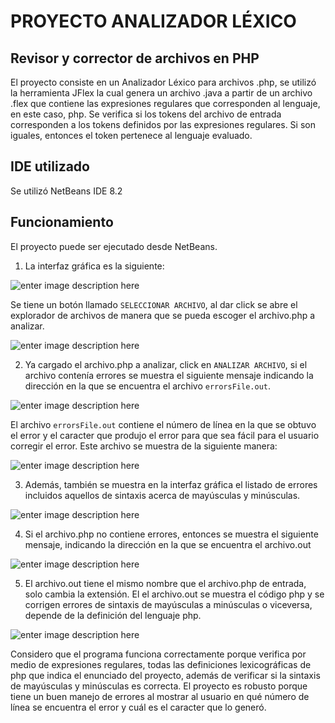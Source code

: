 # PROYECTO ANALIZADOR LÉXICO
## Revisor y corrector de archivos en PHP 

El proyecto consiste en un Analizador Léxico para archivos .php, se utilizó la herramienta JFlex la cual genera un archivo .java a partir de un archivo .flex que contiene las expresiones regulares que corresponden al lenguaje, en este caso, php. Se verifica si los tokens del archivo de entrada corresponden a los tokens definidos por las expresiones regulares. Si son iguales, entonces el token pertenece al lenguaje evaluado.

## IDE utilizado

Se utilizó NetBeans IDE 8.2

## Funcionamiento

El proyecto puede ser ejecutado desde NetBeans.

1. La interfaz gráfica es la siguiente:

![enter image description here](https://lh3.googleusercontent.com/EMN_M6vZO6amcZ1Grl1AO5RnXLawUmFIg90wimAJoZsuiHEYLsZQ-IOsxdeQLP9W0-MOcCmWOnvqv1_PRdboZodEzAyTA4nl-hGxxi-yaibdZ2jA9DjKe1ibthoynvsR8KZwLyE1Md1VxYElXbGtQmRpQ7n6C8Wy-T2eLLRZ1XGNb0mLnSZMW2Ruia1l_rnOg9TX4-antSzANDG11TF92K1l-fpvnSsK4OUqAQMbsm5jSrdoCOg9cNqLsqID0MWbBiK6qjnO61tAYIaCg-WiacYMXj2nntlHWznqgZQbYlLWYoBAbeWI2wmjGpDuN3mqfNm8b-lAUUv_r36BERRY04QM9PQ1C_6VP3g2QWrm2Zn2_SsHWd2fzTWpXajOWMMwJZ4mxOGCvxdW3Jsa_dA8uoboz_T9WZAvYjiYVW_NABcQYsvX-u06NLM8gDyuYbTKaVT9myaJ3B1zqsLTnzP49leu6BkyTxZw6gTJYmcjpBY1j441k_heNiG7F58vos-c2dfjpPQWI5SuRzBdbMJauJkAZEVIgV_OC1SPgTi9ojeaxXocNhAJ5tq3GOOqVAauVU2HJfFlokrYXcxOVkN9BnCmLxmPmdk6ZYleDs4=w587-h497-no)

Se tiene un botón llamado ```SELECCIONAR ARCHIVO```, al dar click se abre el explorador de archivos de manera que se pueda escoger el archivo.php a analizar. 

![enter image description here](https://lh3.googleusercontent.com/iYjdQQ5MUoYRn88PGX3slegeCkYSjWDLWLUh9tRxxL0qhHYq3cSjsk1pw92GwnOwInQThU7Z7rT8G-i475ticJUolleDth3ssZqHjGJHzB0LlEOSm54KZPv2XAtnN-U01TAmoKDUUNO_8aeS4JvZs69E-Bdx3-Y3x2rRqIb8_qOWz3vpBwO-GQbLqvwoaMuR6JMWXNIkfOaMIU7pgFz52BoHy2MGzmx7n5AeGAdtKT8DDACxjengy2JBF8z1bzusqdxg1Z6LWYugeiZdfZs0tmHaDhXJ-GQ0AGgctDayHUiv3CwdBhN95SorB5Kibr2sHcbquqmwzXPImqW2DgZjxpYmNMF4TamCbcJzGVM5kZ_0vfpRhNaxleD0dK_kf6zC5S-rQhdEyAZ9KE8xluT1pxsQWr-L6CFOy3joCkDO3GrPkBtqsXytSlDppnThiEmlFv4HUS8-mhGZ01L5i0RAM5zeki6rRPIFPUvCAYnpiDFKUen6GLmmSzRYXG4Nk5klBNZcRMQcJpH8l4uyVSVdJ38IfXUsJX1m54lWpwF2gqGEeMFRWntNk2svKF42wAMaW1R6omXpQZ1yXcafxqtXjJ7z8lUq0iEQrCajhEc=w585-h499-no)

2. Ya cargado el archivo.php a analizar, click en ```ANALIZAR ARCHIVO```, si el archivo contenía errores se muestra el siguiente mensaje indicando la dirección en la que se encuentra el archivo ```errorsFile.out```. 

![enter image description here](https://lh3.googleusercontent.com/p2D5wHDlggO5NU0Y1kOJ7k-rDzyXhRMvkXt1nSWantLOc66ya7gnW2_kRDwXhpNj_oOLrUsshCZnZ-ZaVSziCPFGg2nH5Hvgn_-H9xiq5788rFPwLYCSkZCLx66p4JVWiFQypeuV8N91dVYRxDMbkfgkGuuuZXxNKGxi4TGwUoSPSCZzbcbHZJh1v11kYvf2n7pF0id7KXwMknq2j1QRmLwAW7GiOSkIPqyhkFt-cbaXdUudQBMGGvx62xvxKZl7-BeCz2Nd6dQiQfidIVsKm_xrzylwCpKdSqTSNo1-VFKO4mgFSS18rrzAhUS292KcI6aYMKjO9J3sI6wZa08Zd7wgXGxEnrLtxNv5QzEtWBrlcnh-LqsXL3qra18ebwb3TmYWIk4oJq5MKH7p2Zm8Yc-w6TDaBvIXJ6iwTuks9s-r9DlrGUCevHH8FaYmlQMkK3_ptnqXJCdZdRYQLwpF418Na4WImwxi8dhCnoN9hmOin7R4EdetRWqCBsHSfytk4ioP8rMLK0QXKH4qdIB4uWMdzpCRxynNKu21vtmbDFvCd2rcF_tVRMlTnZGzG4Td28Yokqe7ofX13YXef8j3qI0_Z2aRbWf3Gs5c0bY=w717-h118-no)

El archivo ```errorsFile.out``` contiene el número de línea en la que se obtuvo el error y el caracter que produjo el error para que sea fácil para el usuario corregir el error. Este archivo se muestra de la siguiente manera: 

![enter image description here](https://lh3.googleusercontent.com/S2Ga6BQuyA9_6aVQoMZWY3EKGDA1bN-M6hBQbs3AxS9pAvcKA8CKtTh6ahQtLRLu7bPZfL2IdCaAzlivNlLZ1e82nWptNwQU2K2XiOIW6zOyj1N6hpaWFp8ERpWSjpQ2KT6MzdSE-3Z8NRJKS6KTpYu9_KLeR7Ln2WXU726UOxqIIKKASm6Zorm-fObcS6bb-uzVFrR1aZNMNjCJFx93TfY86Uj8GcK20cPM9cPi7NsyzNjn7fNGwGVWIBnFj5VROgysOP16Wfr7sQv46zmTIExVy38iZxxR9ZuhTNTnsM1Mf4MhVvUCINbYjIsrl-g0lZCflsRRFBVD2djeJNh5hRlYyHo6Cf29AFBBknr6DE1mU9MGIdKxvcjMUa1HS506t4NBDv7BzvVThMPgFYdaPSpnQDNwA2mvFaDWmBUevXcWe4FbeOLLf_LvLo5Gx9QVJb6JPdiMQm65IrkpeY2efeZaBO8aNQAOjvOQKfNKDKvWSYtqAKWBWre_DtzcjLGM0IZPQV3t2wRT-9f1-D0iURitoPalz8LRF4rwk8llJVxhfa6uQ9NVk0d4bMDBslebXty5slnVLmW3f1L-4av85dGL8F2dGj-HnrBt3bc=w253-h79-no)

3. Además, también se muestra en la interfaz gráfica el listado de errores incluidos aquellos de sintaxis acerca de mayúsculas y minúsculas. 

![enter image description here](https://lh3.googleusercontent.com/KDCLxg3C6zjNdRteftc1nKKS4Z-eF30NpVykqFNgfvHcOSu532i_iXZcmRGyLqHkDMMd5kH3nROesi4uZtSGQ3C3l-l6jSwcfsibQaEiiCeGsQu1nu1XgrBNdbsSn_-d7ZEXH7KuHmy1hFLR-JZmUwz6y4ig7Ujs9DQ8VsJDgPpJXw-UJirgsq6q_T9iEfkpzSIbY5tfKeVk9d2ZW9U8jr0G7HFXAGgUwTQISdpdAw_Ap1qhc2oUrWYiCxoR8JdXx7njsoJhdkpcRsOdF2kLSy07fE1W1Kyur68gdk_85rDJV20T9d0ie4QF3-9J8whAvy5qakruGO3UnhG2-onHfGfVrtrED-W2Je9-a9FHT0yORMWMeU2obTUCG_l4K8JSxmuCau_kPSSFhT6uyWM2f5Mz63Gftez-onA9r-15dzjvfbnVUwU7asW6dw8ZQyXkHp0uOKKR6O2z5DJ7Vqdx8Mlzd6-PeB4rQLB9Q750zE9UJSJQ68y8aHb_hSx1qV9ED473wxEL5JbFCxeMYU7epmISXFuXSH6TFhz539r4itniesEXSIMPtWLKpcanb396i8aR35_Qd_v0VmyllN46zKKATKs_9gWEl6rxaRQ=w588-h503-no)

4. Si el archivo.php no contiene errores, entonces se muestra el siguiente mensaje, indicando la dirección en la que se encuentra el archivo.out 

![enter image description here](https://lh3.googleusercontent.com/KJFcPfVrip43QXNtws2hrPOVuW7KqCmOBKCAYMdzbVLZHHg9m1qJY2_5G2tklfhtkDg_XuXsDtu6chEnk0hsPz-PjvnmqcTkM3JuuLZDdMIxp4TkTFKL92eEraXwK1c5HPgqojkmeelB9owk6TwiK9U5xdz0mlFvVVhxGgzUhrqxzoVQ4sq-3YDqY7Orkhfxk5LFLzVoUvowV0MK5QdeMgRfq9NCfPUC4of15X8sDv25hrsRw68Nzn7pawIKBRKFyIdv8ekkqjRaMCG27mRlXIyqxsUuXfigKEAcT20QaeVVKDqii955e0AGtwkB5jwbq4ZkRO_IWWIX3FMlcmEMV_Cqln4rF-BLqbB7AhzVRXaZf5GEPd5cXnACA2ydj9CLHWe7uE00bgSyx8ygiqJykRPghXYVwed6yXc7QdXp_2nMj_Qq1L_whg5kjJ1nwHgAtxgrQnrurGES2njuDO82ppETil2NZeStcOXNI0dUYcVE79TI4P4tM3e8k5qZg_OyFPWiMdpZXJNUqOrqsvivUIrRezkyoEqO9nRUm05cSzw_9FZr49vYm4SkIYZf_311Wjd2XNv23nsINpTS8wK6Y-jiuf6p0RBpM7KyKZ4=w437-h116-no)

5. El archivo.out tiene el mismo nombre que el archivo.php de entrada, solo cambia la extensión. El el archivo.out se muestra el código php y se corrigen errores de sintaxis de mayúsculas a minúsculas o viceversa, depende de la definición del lenguaje php. 

![enter image description here](https://lh3.googleusercontent.com/QM2Pe6reE9AxfVGWpU4A86dvgC_SuxOpLFEx-tR9JASGtYfeTFSByJjVTPXMZrU4Be0FeSlENU2K2dHqk3A4uUkeAzESY8N4fO-a3Xi1Xy74B_u7TLS19xb7meahZHQLGdsXkHyDlg3Gwf5jO-edo2UrHmYyZDx2zIkBXaYPplwqRCEscnXxZZDqUbkivYkuyn-yifl3VxwoMSLeHBjU5fea51LV7irJkifRwKzaKilv2X1QJkE83EE6nV6s4mNrxtpLfInUOKrExBC8TsDQOei38frNB6C7TQA7zlg_f-XqbzrhtqZv9th4Lktp8vNO_fKP1ZMW9GEKKeACxPFbbm4EAgvWgGA3GMVTCrgDks6-bY6N4Udu-oBHU39z67tcjx7Hqhg0zXj1PvwL60kk27JwD6qG_7SUPMOETMTdch900uopnZApI401spwKjT7bYoElthqWYnYU8f5a3BeAmlYGD9kc6QV7VMUm0LTQeQbeGSXQg_negTh11w2j-4ojafDysjLaTi4EmL_i9rsDBPdaF54gFZiMiH_9ukShKFgHjQohhcVpRFEQBjOqXcfvucODp1OihEyCXerBBCjVpuLA2uxTey61cDooxuY=w342-h240-no)

Considero que el programa funciona correctamente porque verifica por medio de expresiones regulares, todas las definiciones lexicográficas de php que indica el enunciado del proyecto, además de verificar si la sintaxis de mayúsculas y minúsculas es correcta. El proyecto es robusto porque tiene un buen manejo de errores al mostrar al usuario en qué número de línea se encuentra el error y cuál es el caracter que lo generó. 



